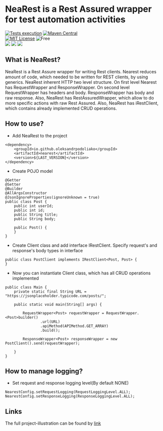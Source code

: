 # NeaRest is a Rest Assured wrapper for test automation activities
[![Tests execution](https://github.com/OleksandrPodoliako/nearest/actions/workflows/testsRunOnMainChangeAction.yml/badge.svg)](https://github.com/OleksandrPodoliako/nearest/actions/workflows/testsRunOnMainChangeAction.yml)
[![Maven Central](https://img.shields.io/maven-central/v/io.github.oleksandrpodoliako/nearest.svg)](https://search.maven.org/artifact/io.github.oleksandrpodoliako/nearest)\
[![MIT License](http://img.shields.io/badge/license-MIT-green.svg)](https://github.com/OleksandrPodoliako/nearest/blob/main/LICENSE)
![Free](https://img.shields.io/badge/free-open--source-green.svg) \
![](https://img.shields.io/badge/Java-11-blue)
![](https://img.shields.io/badge/Rest--Assured-5.2.0-blue)
![](https://img.shields.io/badge/Jackson-2.14.0-blue)

## What is NeaRest?
NeaRest is a Rest Assure wrapper for writing Rest clients. Nearest reduces amount of code, which needed to be written for REST clients,  by using generics. NeaRest inherent HTTP two level structure. On first level Nearest has RequestWrapper and ResponseWrapper. On second level RequestWrapper has headers and body. ResponseWrapper has body and raw response. Also, NeaRest has RestAssuredWrapper, which allow to do more specific actions with raw Rest Assured. Also, NeaRest has iRestClient, which contains already implemented CRUD operations.

## How to use?
* Add NeaRest to the project
```
<dependency>
    <groupId>io.github.oleksandrpodoliako</groupId>
    <artifactId>nearest</artifactId>
    <version>${LAST_VERSION}</version>
</dependency>
```
* Create POJO model

```
@Getter
@Setter
@Builder
@AllArgsConstructor
@JsonIgnoreProperties(ignoreUnknown = true)
public class Post {
    public int userId;
    public int id;
    public String title;
    public String body;

    public Post() {
    }
}
```

* Create Client class and add interface IRestClient. Specify request's and response's body types in interface

```
public class PostClient implements IRestClient<Post, Post> {
}
```

* Now you can instantiate Client class, which has all CRUD operations implemented

```
public class Main {
    private static final String URL = "https://jsonplaceholder.typicode.com/posts/";

    public static void main(String[] args) {

        RequestWrapper<Post> requestWrapper = RequestWrapper.<Post>builder()
                .url(URL)
                .apiMethod(APIMethod.GET_ARRAY)
                .build();

        ResponseWrapper<Post> responseWrapper = new PostClient().send(requestWrapper);
        
    }
}
```

## How to manage logging?

* Set request and response logging level(By default NONE)
```
NearestConfig.setRequestLogging(RequestLoggingLevel.ALL);
NearestConfig.setResponseLogging(ResponseLoggingLevel.ALL);
```

## Links
The full project-illustration can be found by [link](https://github.com/OleksandrPodoliako/nearest-example)